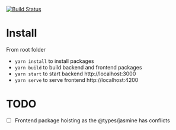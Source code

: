 [![Build Status](https://travis-ci.org/ovgu12/nestjs-demo-app.svg?branch=master)](https://travis-ci.org/ovgu12/nestjs-demo-app)

# Install
From root folder
- `yarn install` to install packages
- `yarn build` to build backend and frontend packages
- `yarn start` to start backend http://localhost:3000
- `yarn serve` to serve frontend http://localhost:4200

# TODO
- [ ] Frontend package hoisting as the @types/jasmine has conflicts
